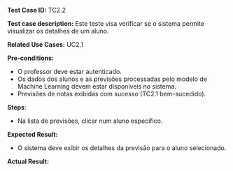 **Test Case ID:** TC2.2

**Test case description:** Este teste visa verificar se o sistema permite visualizar os detalhes de um aluno.

**Related Use Cases:** UC2.1

**Pre-conditions:**
- O professor deve estar autenticado.
- Os dados dos alunos e as previsões processadas pelo modelo de Machine Learning devem estar disponíveis no sistema.
- Previsões de notas exibidas com sucesso (TC2.1 bem-sucedido).

**Steps**:
- Na lista de previsões, clicar num aluno específico.

**Expected Result:**
- O sistema deve exibir os detalhes da previsão para o aluno selecionado.

**Actual Result:**